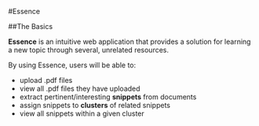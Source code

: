 #Essence

##The Basics

**Essence** is an intuitive web application that provides a solution for learning a new topic through several, unrelated resources.

By using Essence, users will be able to:
* upload .pdf files
* view all .pdf files they have uploaded
* extract pertinent/interesting **snippets** from documents
* assign snippets to **clusters** of related snippets
* view all snippets within a given cluster
